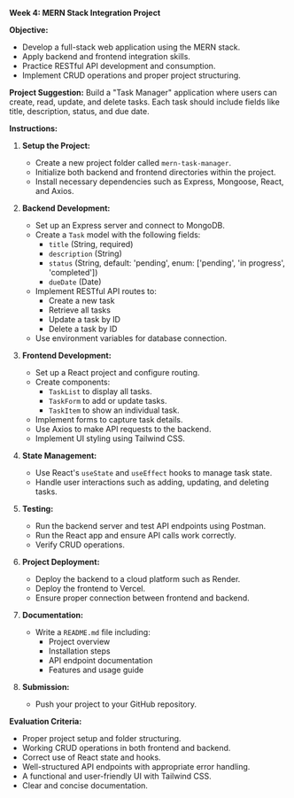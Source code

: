 **Week 4: MERN Stack Integration Project**

**Objective:**

- Develop a full-stack web application using the MERN stack.
- Apply backend and frontend integration skills.
- Practice RESTful API development and consumption.
- Implement CRUD operations and proper project structuring.

**Project Suggestion:** Build a "Task Manager" application where users can create, read, update, and delete tasks. Each task should include fields like title, description, status, and due date.

**Instructions:**

1. **Setup the Project:**
   - Create a new project folder called `mern-task-manager`.
   - Initialize both backend and frontend directories within the project.
   - Install necessary dependencies such as Express, Mongoose, React, and Axios.

2. **Backend Development:**
   - Set up an Express server and connect to MongoDB.
   - Create a `Task` model with the following fields:
     - `title` (String, required)
     - `description` (String)
     - `status` (String, default: 'pending', enum: ['pending', 'in progress', 'completed'])
     - `dueDate` (Date)
   - Implement RESTful API routes to:
     - Create a new task
     - Retrieve all tasks
     - Update a task by ID
     - Delete a task by ID
   - Use environment variables for database connection.

3. **Frontend Development:**
   - Set up a React project and configure routing.
   - Create components:
     - `TaskList` to display all tasks.
     - `TaskForm` to add or update tasks.
     - `TaskItem` to show an individual task.
   - Implement forms to capture task details.
   - Use Axios to make API requests to the backend.
   - Implement UI styling using Tailwind CSS.

4. **State Management:**
   - Use React's `useState` and `useEffect` hooks to manage task state.
   - Handle user interactions such as adding, updating, and deleting tasks.

5. **Testing:**
   - Run the backend server and test API endpoints using Postman.
   - Run the React app and ensure API calls work correctly.
   - Verify CRUD operations.

6. **Project Deployment:**
   - Deploy the backend to a cloud platform such as Render.
   - Deploy the frontend to Vercel.
   - Ensure proper connection between frontend and backend.

7. **Documentation:**
   - Write a `README.md` file including:
     - Project overview
     - Installation steps
     - API endpoint documentation
     - Features and usage guide

8. **Submission:**
   - Push your project to your GitHub repository.

**Evaluation Criteria:**

- Proper project setup and folder structuring.
- Working CRUD operations in both frontend and backend.
- Correct use of React state and hooks.
- Well-structured API endpoints with appropriate error handling.
- A functional and user-friendly UI with Tailwind CSS.
- Clear and concise documentation.

